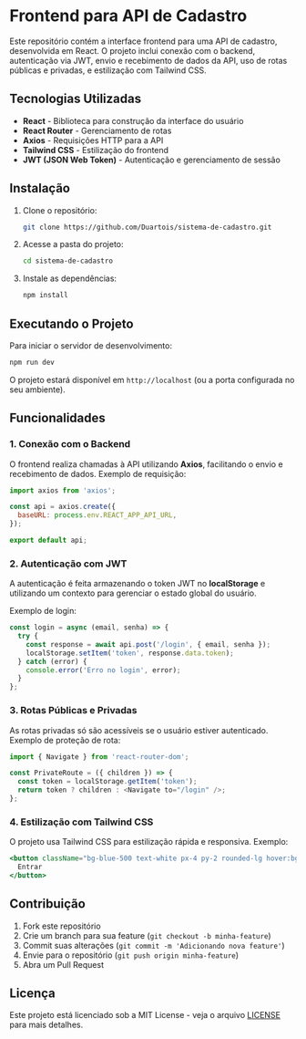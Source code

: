 # Frontend para API de Cadastro

Este repositório contém a interface frontend para uma API de cadastro, desenvolvida em React. O projeto inclui conexão com o backend, autenticação via JWT, envio e recebimento de dados da API, uso de rotas públicas e privadas, e estilização com Tailwind CSS.

## Tecnologias Utilizadas

- **React** - Biblioteca para construção da interface do usuário
- **React Router** - Gerenciamento de rotas
- **Axios** - Requisições HTTP para a API
- **Tailwind CSS** - Estilização do frontend
- **JWT (JSON Web Token)** - Autenticação e gerenciamento de sessão

## Instalação

1. Clone o repositório:
   ```bash
   git clone https://github.com/Duartois/sistema-de-cadastro.git
   ```
2. Acesse a pasta do projeto:
   ```bash
   cd sistema-de-cadastro
   ```
3. Instale as dependências:
   ```bash
   npm install
   ```

## Executando o Projeto

Para iniciar o servidor de desenvolvimento:
```bash
npm run dev
```
O projeto estará disponível em `http://localhost` (ou a porta configurada no seu ambiente).

## Funcionalidades

### 1. Conexão com o Backend

O frontend realiza chamadas à API utilizando **Axios**, facilitando o envio e recebimento de dados. Exemplo de requisição:

```js
import axios from 'axios';

const api = axios.create({
  baseURL: process.env.REACT_APP_API_URL,
});

export default api;
```

### 2. Autenticação com JWT

A autenticação é feita armazenando o token JWT no **localStorage** e utilizando um contexto para gerenciar o estado global do usuário.

Exemplo de login:

```js
const login = async (email, senha) => {
  try {
    const response = await api.post('/login', { email, senha });
    localStorage.setItem('token', response.data.token);
  } catch (error) {
    console.error('Erro no login', error);
  }
};
```

### 3. Rotas Públicas e Privadas

As rotas privadas só são acessíveis se o usuário estiver autenticado. Exemplo de proteção de rota:

```js
import { Navigate } from 'react-router-dom';

const PrivateRoute = ({ children }) => {
  const token = localStorage.getItem('token');
  return token ? children : <Navigate to="/login" />;
};
```

### 4. Estilização com Tailwind CSS

O projeto usa Tailwind CSS para estilização rápida e responsiva. Exemplo:

```jsx
<button className="bg-blue-500 text-white px-4 py-2 rounded-lg hover:bg-blue-600">
  Entrar
</button>
```

## Contribuição

1. Fork este repositório
2. Crie um branch para sua feature (`git checkout -b minha-feature`)
3. Commit suas alterações (`git commit -m 'Adicionando nova feature'`)
4. Envie para o repositório (`git push origin minha-feature`)
5. Abra um Pull Request

## Licença

Este projeto está licenciado sob a MIT License - veja o arquivo [LICENSE](LICENSE) para mais detalhes.
